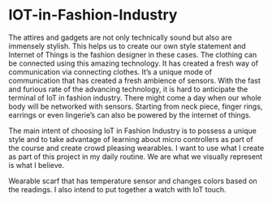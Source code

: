 # IOT-in-Fashion-Industry
The attires and gadgets are not only technically sound but also are immensely stylish. This helps us to create our own style statement and Internet of Things is the fashion designer in these cases. The clothing can be connected using this amazing technology. It has created a fresh way of communication via connecting clothes. It’s a unique mode of communication that has created a fresh ambience of sensors.  With the fast and furious rate of the advancing technology, it is hard to anticipate the terminal of IoT in fashion industry. There might come a day when our whole body will be networked with sensors. Starting from neck piece, finger rings, earrings or even lingerie’s can also be powered by the internet of things.

The main intent of choosing IoT in Fashion Industry is to possess a unique style and to take advantage of learning about micro controllers as part of the course and create crowd pleasing wearables. I want to use what I create as part of this project in my daily routine. We are what we visually represent is what I believe.

Wearable scarf that has temperature sensor and changes colors based on the readings. I also intend to put together a watch with IoT touch.
